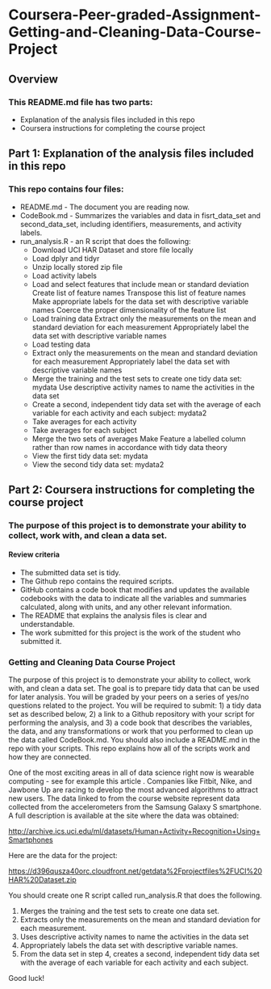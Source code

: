 # Coursera-Peer-graded-Assignment-Getting-and-Cleaning-Data-Course-Project
## Overview
### This README.md file has two parts:
- Explanation of the analysis files included in this repo
- Coursera instructions for completing the course project
## Part 1: Explanation of the analysis files included in this repo
### This repo contains four files:
- README.md - The document you are reading now.
- CodeBook.md - Summarizes the variables and data in fisrt_data_set and second_data_set, including identifiers, measurements, and activity labels.
- run_analysis.R - an R script that does the following:
  - Download UCI HAR Dataset and store file locally
  - Load dplyr and tidyr
  - Unzip locally stored zip file
  - Load activity labels
  - Load and select features that include mean or standard deviation Create list of feature names Transpose this list of feature names Make appropriate labels for the data set with descriptive variable names Coerce the proper dimensionality of the feature list
  - Load training data Extract only the measurements on the mean and standard deviation for each measurement Appropriately label the data set with descriptive variable names
  - Load testing data
  - Extract only the measurements on the mean and standard deviation for each measurement Appropriately label the data set with descriptive variable names
  - Merge the training and the test sets to create one tidy data set: mydata Use descriptive activity names to name the activities in the data set
  - Create a second, independent tidy data set with the average of each variable for each activity and each subject: mydata2
  - Take averages for each activity
  - Take averages for each subject
  - Merge the two sets of averages Make Feature a labelled column rather than row names in accordance with tidy data theory
  - View the first tidy data set: mydata
  - View the second tidy data set: mydata2
## Part 2: Coursera instructions for completing the course project
### The purpose of this project is to demonstrate your ability to collect, work with, and clean a data set.

#### Review criteria
- The submitted data set is tidy.
- The Github repo contains the required scripts.
- GitHub contains a code book that modifies and updates the available codebooks with the data to indicate all the variables and summaries calculated, along with units, and any other relevant information.
- The README that explains the analysis files is clear and understandable.
- The work submitted for this project is the work of the student who submitted it.
### Getting and Cleaning Data Course Project
The purpose of this project is to demonstrate your ability to collect, work with, and clean a data set. The goal is to prepare tidy data that can be used for later analysis. You will be graded by your peers on a series of yes/no questions related to the project. You will be required to submit: 1) a tidy data set as described below, 2) a link to a Github repository with your script for performing the analysis, and 3) a code book that describes the variables, the data, and any transformations or work that you performed to clean up the data called CodeBook.md. You should also include a README.md in the repo with your scripts. This repo explains how all of the scripts work and how they are connected.

One of the most exciting areas in all of data science right now is wearable computing - see for example this article . Companies like Fitbit, Nike, and Jawbone Up are racing to develop the most advanced algorithms to attract new users. The data linked to from the course website represent data collected from the accelerometers from the Samsung Galaxy S smartphone. A full description is available at the site where the data was obtained:

http://archive.ics.uci.edu/ml/datasets/Human+Activity+Recognition+Using+Smartphones

Here are the data for the project:

https://d396qusza40orc.cloudfront.net/getdata%2Fprojectfiles%2FUCI%20HAR%20Dataset.zip

You should create one R script called run_analysis.R that does the following.

1. Merges the training and the test sets to create one data set.
2. Extracts only the measurements on the mean and standard deviation for each measurement.
3. Uses descriptive activity names to name the activities in the data set
4. Appropriately labels the data set with descriptive variable names.
5. From the data set in step 4, creates a second, independent tidy data set with the average of each variable for each activity and each subject.

Good luck!
